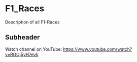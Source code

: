 # F1_Races

Description of all F1-Races

## Subheader

Watch channel on YouTube: https://www.youtube.com/watch?v=RGOj5yH7evk